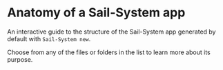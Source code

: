# Anatomy of a Sail-System app

An interactive guide to the structure of the Sail-System app generated by default with `Sail-System new`.

Choose from any of the files or folders in the list to learn more about its purpose.

<docmeta name="displayName" value="Anatomy of a Sail-System app">
<docmeta name="isOverviewPage" value="true">
